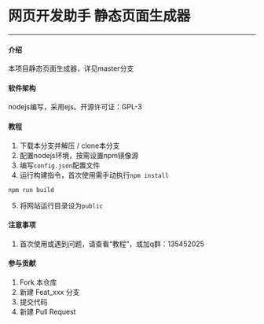 # 网页开发助手 静态页面生成器

<hr />

#### 介绍

本项目静态页面生成器，详见master分支

#### 软件架构

nodejs编写，采用ejs。开源许可证：GPL-3

#### 教程

1. 下载本分支并解压 / clone本分支
2. 配置nodejs环境，按需设置npm镜像源
3. 编写`config.json`配置文件
4. 运行构建指令，首次使用需手动执行`npm install`

```
npm run build
```

5. 将网站运行目录设为`public`

#### 注意事项

1. 首次使用或遇到问题，请查看“教程”，或加q群：135452025

#### 参与贡献

1. Fork 本仓库
2. 新建 Feat_xxx 分支
3. 提交代码
4. 新建 Pull Request